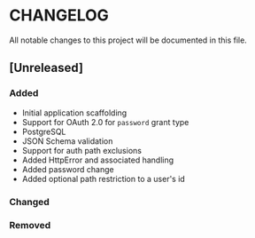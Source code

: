 # CHANGELOG
All notable changes to this project will be documented in this file.

## [Unreleased]
### Added
- Initial application scaffolding
- Support for OAuth 2.0 for `password` grant type
- PostgreSQL
- JSON Schema validation
- Support for auth path exclusions
- Added HttpError and associated handling
- Added password change
- Added optional path restriction to a user's id 
### Changed
### Removed
